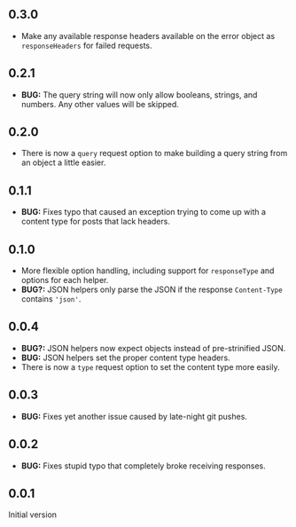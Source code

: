 ## 0.3.0

* Make any available response headers available on the error object as `responseHeaders` for failed requests.

## 0.2.1

* __BUG:__ The query string will now only allow booleans, strings, and numbers. Any other values will be skipped.

## 0.2.0

* There is now a `query` request option to make building a query string from an object a little easier.

## 0.1.1

* __BUG:__ Fixes typo that caused an exception trying to come up with a content type for posts that lack headers.

## 0.1.0

* More flexible option handling, including support for `responseType` and options for each helper.
* __BUG?:__ JSON helpers only parse the JSON if the response `Content-Type` contains `'json'`.

## 0.0.4

* __BUG?:__ JSON helpers now expect objects instead of pre-strinified JSON.
* __BUG:__ JSON helpers set the proper content type headers.
* There is now a `type` request option to set the content type more easily.

## 0.0.3

* __BUG:__ Fixes yet another issue caused by late-night git pushes.

## 0.0.2

* __BUG:__ Fixes stupid typo that completely broke receiving responses.

## 0.0.1

Initial version
